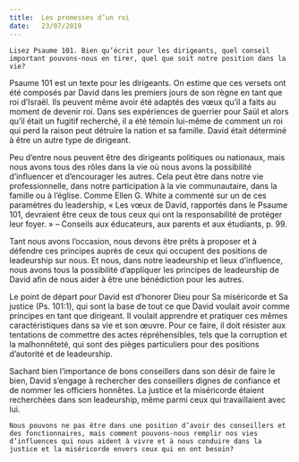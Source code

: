 ```yaml
---
title:  Les promesses d’un roi
date:   23/07/2019
---
```


`Lisez Psaume 101. Bien qu’écrit pour les dirigeants, quel conseil important pouvons-nous en tirer, quel que soit notre position dans la vie?`

Psaume 101 est un texte pour les dirigeants. On estime que ces versets ont été composés par David dans les premiers jours de son règne en tant que roi d’Israël. Ils peuvent même avoir été adaptés des vœux qu’il a faits au moment de devenir roi. Dans ses expériences de guerrier pour Saül et alors qu’il était un fugitif recherché, il a été témoin lui-même de comment un roi qui perd la raison peut détruire la nation et sa famille. David était déterminé à être un autre type de dirigeant.

Peu d’entre nous peuvent être des dirigeants politiques ou nationaux, mais nous avons tous des rôles dans la vie où nous avons la possibilité d’influencer et d’encourager les autres. Cela peut être dans notre vie professionnelle, dans notre participation à la vie communautaire, dans la famille ou à l’église. Comme Ellen G. White a commenté sur un de ces paramètres du leadership, « Les vœux de David, rapportés dans le Psaume 101, devraient être ceux de tous ceux qui ont la responsabilité de protéger leur foyer. » – Conseils aux éducateurs, aux parents et aux étudiants, p. 99.

Tant nous avons l’occasion, nous devons être prêts à proposer et à défendre ces principes auprès de ceux qui occupent des positions de leadeurship sur nous. Et nous, dans notre leadeurship et lieux d’influence, nous avons tous la possibilité d’appliquer les principes de leadeurship de David afin de nous aider à être une bénédiction pour les autres.

Le point de départ pour David est d’honorer Dieu pour Sa miséricorde et Sa justice (Ps. 101:1), qui sont la base de tout ce que David voulait avoir comme principes en tant que dirigeant. Il voulait apprendre et pratiquer ces mêmes caractéristiques dans sa vie et son œuvre. Pour ce faire, il doit résister aux tentations de commettre des actes répréhensibles, tels que la corruption et la malhonnêteté, qui sont des pièges particuliers pour des positions d’autorité et de leadeurship.

Sachant bien l’importance de bons conseillers dans son désir de faire le bien, David s’engage à rechercher des conseillers dignes de confiance et de nommer les officiers honnêtes. La justice et la miséricorde étaient recherchées dans son leadeurship, même parmi ceux qui travaillaient avec lui.

`Nous pouvons ne pas être dans une position d’avoir des conseillers et des fonctionnaires, mais comment pouvons-nous remplir nos vies d’influences qui nous aident à vivre et à nous conduire dans la justice et la miséricorde envers ceux qui en ont besoin?`